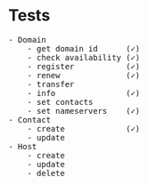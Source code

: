 # Tests
<pre>
- Domain 
    - get domain id      (✓)   
    - check availability (✓)
    - register           (✓)
    - renew              (✓)
    - transfer
    - info               (✓)
    - set contacts
    - set nameservers    (✓)
- Contact
    - create             (✓)
    - update
- Host
    - create
    - update
    - delete
</pre>
